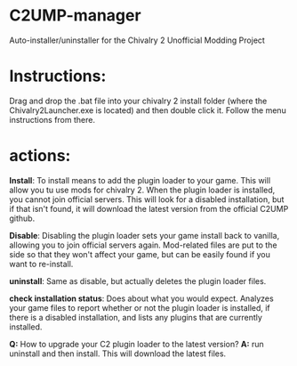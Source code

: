 # C2UMP-manager
Auto-installer/uninstaller for the Chivalry 2 Unofficial Modding Project

# Instructions:
  Drag and drop the .bat file into your chivalry 2 install folder (where the Chivalry2Launcher.exe is located) and then double click it. Follow the menu instructions from there.
  
# actions:
  
 **Install**: To install means to add the plugin loader to your game. This will allow you tu use mods for chivalry 2. When the plugin loader is installed, you cannot join official servers. This will look for a disabled installation, but if that isn't found, it will download the latest version from the official C2UMP github.
 
 **Disable**: Disabling the plugin loader sets your game install back to vanilla, allowing you to join official servers again. Mod-related files are put to the side so that they won't affect your game, but can be easily found if you want to re-install.
 
 **uninstall**: Same as disable, but actually deletes the plugin loader files.
 
 **check installation status**: Does about what you would expect. Analyzes your game files to report whether or not the plugin loader is installed, if there is a disabled installation, and lists any plugins that are currently installed.
 
 **Q:** How to upgrade your C2 plugin loader to the latest version?
 **A:** run uninstall and then install. This will download the latest files.
